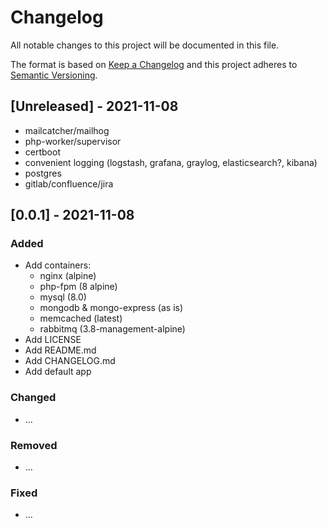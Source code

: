 # Changelog

All notable changes to this project will be documented in this file.

The format is based on [Keep a Changelog](http://keepachangelog.com/)
and this project adheres to [Semantic Versioning](http://semver.org/).

## [Unreleased] - 2021-11-08

- mailcatcher/mailhog
- php-worker/supervisor
- certboot
- convenient logging (logstash, grafana, graylog, elasticsearch?, kibana)
- postgres
- gitlab/confluence/jira

## [0.0.1] - 2021-11-08

### Added

- Add containers:
    - nginx (alpine)
    - php-fpm (8 alpine)
    - mysql (8.0)
    - mongodb & mongo-express (as is)
    - memcached (latest)
    - rabbitmq (3.8-management-alpine)
- Add LICENSE
- Add README.md
- Add CHANGELOG.md
- Add default app

### Changed

- ...

### Removed

- ...

### Fixed

- ...